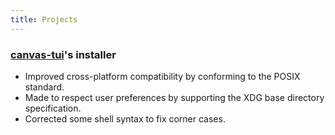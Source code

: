 ```yaml
---
title: Projects
---
```

### [canvas-tui][]'s installer ###
- Improved cross-platform compatibility by conforming to the POSIX
  standard.
- Made to respect user preferences by supporting the XDG base directory
  specification.
- Corrected some shell syntax to fix corner cases.

[canvas-tui]: https://github.com/GideonWolfe/canvas-tui/
